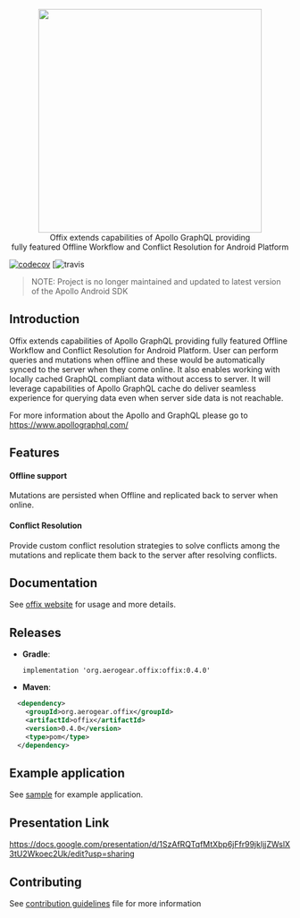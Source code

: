 <p align="center">

  <img width="400" src="https://github.com/aerogear/offix/raw/master/resources/logo.png">
  <br/>
  Offix extends capabilities of Apollo GraphQL providing</br>
  fully featured Offline Workflow and Conflict Resolution for Android Platform
  
  [![codecov](https://codecov.io/gh/s091424/offix-android/branch/master/graph/badge.svg)](https://codecov.io/gh/s091424/offix-android)
  [![travis](https://api.travis-ci.com/s091424/offix-android.svg?branch=master)
  
</p>

> NOTE: Project is no longer maintained and updated to latest version of the Apollo Android SDK 

## Introduction

Offix extends capabilities of Apollo GraphQL providing fully featured Offline Workflow and Conflict Resolution for Android Platform. User can perform queries and mutations when offline and these would be automatically synced to the server when they come online. It also enables working with locally cached GraphQL compliant data without access to server. It will leverage capabilities of Apollo GraphQL cache do deliver seamless experience for querying data even when server side data is not reachable.

For more information about the Apollo and GraphQL please go to https://www.apollographql.com/
## Features 

#### Offline support
Mutations are persisted when Offline
and replicated back to server when online.

#### Conflict Resolution
Provide custom conflict resolution strategies to solve conflicts among the mutations and replicate them back to the server after resolving conflicts.

## Documentation

See [offix website](https://android.offix.dev) for usage and more details.

## Releases

- **Gradle**:<br/>

  `implementation 'org.aerogear.offix:offix:0.4.0'`
  
- **Maven**:<br/> 

```xml
  <dependency>
	<groupId>org.aerogear.offix</groupId>
	<artifactId>offix</artifactId>
	<version>0.4.0</version>
	<type>pom</type>
  </dependency>
```





## Example application

See [sample](https://github.com/aerogear/offix-android/tree/master/sample) for example application.<br/>

## Presentation Link

https://docs.google.com/presentation/d/1SzAfRQTqfMtXbp6jFfr99jkIjjZWslX3tU2Wkoec2Uk/edit?usp=sharing

## Contributing 

See [contribution guidelines](./CONTRIBUTING.md) file for more information

